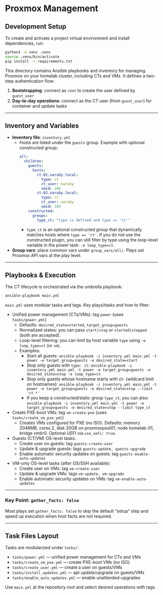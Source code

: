 # Proxmox Management

## Development Setup

To create and activate a project virtual environment and install dependencies, run:

```bash
python3 -m venv .venv
source .venv/bin/activate
pip install -r requirements.txt
```

This directory contains Ansible playbooks and inventory for managing Proxmox on your homelab cluster, including CTs and VMs. It defines a two-step authentication flow:

1. **Bootstrapping**: connect as `root` to create the user defined by `guest_user`
2. **Day-to-day operations**: connect as the CT user (from `guest_user`) for container and update tasks

---

## Inventory and Variables

- **Inventory file**: `inventory.yml`
  - Hosts are listed under the `guests` group. Example with optional constructed group:
    ```yaml
    all:
      children:
        guests:
          hosts:
            ct-01.naruby.local:
              type: ct
              ct_user: naruby
              vmid: 106
            ct-02.naruby.local:
              type: ct
              ct_user: naruby
              vmid: 109
        constructed:
          groups:
            type_ct: "type is defined and type == 'ct'"
    ```
    - `type_ct` is an optional constructed group that dynamically matches hosts where `type == 'ct'`. If you do not use the constructed plugin, you can still filter by type using the loop-level variable in the power task: `-e loop_type=ct`.
- **Group vars**: place common vars under `group_vars/all/`. Plays set Proxmox API vars at the play level.

---

## Playbooks & Execution

The CT lifecycle is orchestrated via the umbrella playbook:

```bash
ansible-playbook main.yml
```

`main.yml` uses modular tasks and tags. Key plays/tasks and how to filter:

- Unified power management (CTs/VMs): tag `power` (uses `tasks/power.yml`)
  - Defaults: `desired_state=started`, `target_group=guests`
  - Normalized states: you can pass `start|stop` or `started|stopped` (both are accepted).
  - Loop-level filtering: you can limit by host variable `type` using `-e loop_type=ct` (or `vm`).
  - Examples:
    - Start all guests:
      `ansible-playbook -i inventory.yml main.yml -t power -e target_group=guests -e desired_state=start`
    - Stop only guests with `type: ct`:
      `ansible-playbook -i inventory.yml main.yml -t power -e target_group=guests -e desired_state=stop -e loop_type=ct`
    - Stop only guests whose hostname starts with ct- (wildcard limit on hostnames):
      `ansible-playbook -i inventory.yml main.yml -t power -e target_group=guests -e desired_state=stop --limit 'ct-*'`
    - If you keep a constructed/static group `type_ct`, you can also:
      `ansible-playbook -i inventory.yml main.yml -t power -e target_group=guests -e desired_state=stop --limit type_ct`
- Create PXE-boot VMs: tag `vm-create-pxe` (uses `tasks/create_vm_pxe.yml`)
  - Creates VMs configured for PXE (no ISO). Defaults: memory 2048MB, cores 2, disk 20GB on proxmoxpool01, node homelab-01, bridge vmbr0. Optional UEFI via `use_uefi: true`.
- Guests (CT/VM) OS-level tasks:
  - Create user on guests: tag `guests-create-user`
  - Update & upgrade guests: tags `guests-update, guests-upgrade`
  - Enable automatic security updates on guests: tag `guests-enable-auto-updates`
- VM-only OS-level tasks (after OS/SSH available):
  - Create user on VMs: tag `vm-create-user`
  - Update & upgrade VMs: tags `vm-update, vm-upgrade`
  - Enable automatic security updates on VMs: tag `vm-enable-auto-updates`

---

### Key Point: `gather_facts: false`

Most plays set `gather_facts: false` to skip the default “setup” step and speed up execution when host facts are not required.

---

## Task Files Layout

Tasks are modularized under `tasks/`:

- `tasks/power.yml` — unified power management for CTs and VMs
- `tasks/create_vm_pxe.yml` — create PXE-boot VMs (no ISO)
- `tasks/create_user.yml` — create a user on guests/VMs
- `tasks/install_updates.yml` — apt update/upgrade on guests/VMs
- `tasks/enable_auto_updates.yml` — enable unattended-upgrades

Use `main.yml` at the repository root and select desired operations with tags.

